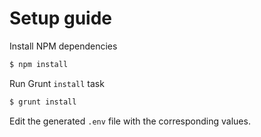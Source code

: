 # Setup guide

Install NPM dependencies
```sh
$ npm install
```

Run Grunt `install` task
```sh
$ grunt install
```

Edit the generated `.env` file with the corresponding values.

